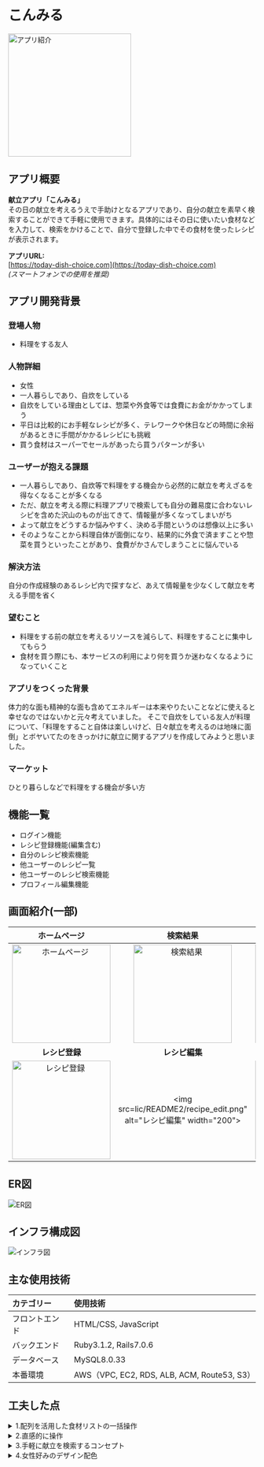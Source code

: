 # こんみる
<img src="public/README/app-image.png" alt="アプリ紹介" width="250">

## アプリ概要
**献立アプリ「こんみる」**  
その日の献立を考えるうえで手助けとなるアプリであり、自分の献立を素早く検索することができて手軽に使用できます。具体的にはその日に使いたい食材などを入力して、検索をかけることで、自分で登録した中でその食材を使ったレシピが表示されます。

**アプリURL:**  
[https://today-dish-choice.com](https://today-dish-choice.com)  
_(スマートフォンでの使用を推奨)_

## アプリ開発背景

### 登場人物
- 料理をする友人

### 人物詳細
- 女性
- 一人暮らしであり、自炊をしている
- 自炊をしている理由としては、惣菜や外食等では食費にお金がかかってしまう
- 平日は比較的にお手軽なレシピが多く、テレワークや休日などの時間に余裕があるときに手間がかかるレシピにも挑戦
- 買う食材はスーパーでセールがあったら買うパターンが多い

### ユーザーが抱える課題
- 一人暮らしであり、自炊等で料理をする機会から必然的に献立を考えざるを得なくなることが多くなる
- ただ、献立を考える際に料理アプリで検索しても自分の難易度に合わないレシピを含めた沢山のものが出てきて、情報量が多くなってしまいがち
- よって献立をどうするか悩みやすく、決める手間というのは想像以上に多い
- そのようなことから料理自体が面倒になり、結果的に外食で済ますことや惣菜を買うといったことがあり、食費がかさんでしまうことに悩んでいる

### 解決方法
自分の作成経験のあるレシピ内で探すなど、あえて情報量を少なくして献立を考える手間を省く

### 望むこと
- 料理をする前の献立を考えるリソースを減らして、料理をすることに集中してもらう
- 食材を買う際にも、本サービスの利用により何を買うか迷わなくなるようになっていくこと


### アプリをつくった背景
体力的な面も精神的な面も含めてエネルギーは本来やりたいことなどに使えると幸せなのではないかと元々考えていました。
そこで自炊をしている友人が料理について、「料理をすること自体は楽しいけど、日々献立を考えるのは地味に面倒」とボヤいてたのをきっかけに献立に関するアプリを作成してみようと思いました。

### マーケット
ひとり暮らしなどで料理をする機会が多い方

## 機能一覧
- ログイン機能
- レシピ登録機能(編集含む)
- 自分のレシピ検索機能
- 他ユーザーのレシピ一覧
- 他ユーザーのレシピ検索機能
- プロフィール編集機能

## 画面紹介(一部)

|        **ホームページ**        |         **検索結果**          |      **ユーザー一覧**       |
|:---------------------------:|:--------------------------:|:---------------------------:|
| <img src="public/README2/index.png" alt="ホームページ" width="200"> | <img src="public/README2/user_all.png" alt="検索結果" width="200"> | <img src="public/README2/profile_edit.png" alt="レシピ一覧" width="200"> |
|        **レシピ登録**        |         **レシピ編集**         |         **レシピ詳細**         |
| <img src="public/README2/recipe_new.png" alt="レシピ登録" width="200"> | <img src=lic/README2/recipe_edit.png" alt="レシピ編集" width="200"> | <img src="public/README2/recipe_show.png" alt="レシピ詳細" width="200"> |


## ER図
![ER図](public/README/er-image.png)

## インフラ構成図
![インフラ図](public/README/infra-image.png)

## 主な使用技術
| カテゴリー | 使用技術 | 
|:-----------|:------------|
| フロントエンド | HTML/CSS, JavaScript | 
| バックエンド | Ruby3.1.2, Rails7.0.6 |
| データベース | MySQL8.0.33 |
| 本番環境 | AWS（VPC, EC2, RDS, ALB, ACM, Route53, S3） |

## 工夫した点
<details>
  <summary>1.配列を活用した食材リストの一括操作</summary>
  
  - 食材を追加や編集を行う際に一つずつデータ処理するのではなく、配列を用いて一気に食材リストを登録や更新できるようにしました
</details>

<details>
  <summary>2.直感的に操作</summary>
  
  - ヘッダーに他のサイトなどでもよく見かけるアイコンを用いる等のことを行い直感的に操作できるようにしました
</details>

<details>
  <summary>3.手軽に献立を検索するコンセプト</summary>
  
  - ログイン直後のページで登録した自分のレシピの表示やすぐに検索をできるようにと、手軽に献立を検索するコンセプトに沿うようにしました。
</details>

<details>
  <summary>4.女性好みのデザイン配色</summary>
  
  - デザイン面でミントグリーンやオレンジ色などを使って、雰囲気を柔らかく女性の好みにも合致しやすいように配色を寄せました。
</details>
